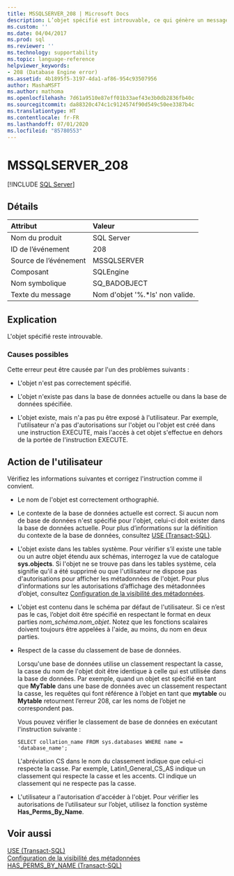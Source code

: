 ```yaml
---
title: MSSQLSERVER_208 | Microsoft Docs
description: L’objet spécifié est introuvable, ce qui génère un message de nom d’objet non valide. Consultez une explication de l’erreur et les solutions possibles.
ms.custom: ''
ms.date: 04/04/2017
ms.prod: sql
ms.reviewer: ''
ms.technology: supportability
ms.topic: language-reference
helpviewer_keywords:
- 208 (Database Engine error)
ms.assetid: 4b1895f5-3197-4da1-af86-954c93507956
author: MashaMSFT
ms.author: mathoma
ms.openlocfilehash: 7d61a9510e87eff01b33aef43e3b0db2836fb40c
ms.sourcegitcommit: da88320c474c1c9124574f90d549c50ee3387b4c
ms.translationtype: HT
ms.contentlocale: fr-FR
ms.lasthandoff: 07/01/2020
ms.locfileid: "85780553"
---
```

# <a name="mssqlserver_208"></a>MSSQLSERVER_208
 [!INCLUDE [SQL Server](../../includes/applies-to-version/sqlserver.md)]
  
## <a name="details"></a>Détails  
  
| Attribut | Valeur |  
| :-------- | :---- |  
|Nom du produit|SQL Server|  
|ID de l’événement|208|  
|Source de l’événement|MSSQLSERVER|  
|Composant|SQLEngine|  
|Nom symbolique|SQ_BADOBJECT|  
|Texte du message|Nom d'objet '%.*ls' non valide.|  
  
## <a name="explanation"></a>Explication  
L'objet spécifié reste introuvable.  
  
### <a name="possible-causes"></a>Causes possibles  
Cette erreur peut être causée par l'un des problèmes suivants :  
  
-   L'objet n'est pas correctement spécifié.  
  
-   L'objet n'existe pas dans la base de données actuelle ou dans la base de données spécifiée.  
  
-   L'objet existe, mais n'a pas pu être exposé à l'utilisateur. Par exemple, l'utilisateur n'a pas d'autorisations sur l'objet ou l'objet est créé dans une instruction EXECUTE, mais l'accès à cet objet s'effectue en dehors de la portée de l'instruction EXECUTE.  
  
## <a name="user-action"></a>Action de l'utilisateur  
Vérifiez les informations suivantes et corrigez l'instruction comme il convient.  
  
-   Le nom de l'objet est correctement orthographié.  
  
-   Le contexte de la base de données actuelle est correct. Si aucun nom de base de données n'est spécifié pour l'objet, celui-ci doit exister dans la base de données actuelle. Pour plus d’informations sur la définition du contexte de la base de données, consultez [USE &#40;Transact-SQL&#41;](~/t-sql/language-elements/use-transact-sql.md).  
  
-   L'objet existe dans les tables système. Pour vérifier s’il existe une table ou un autre objet étendu aux schémas, interrogez la vue de catalogue **sys.objects**. Si l'objet ne se trouve pas dans les tables système, cela signifie qu'il a été supprimé ou que l'utilisateur ne dispose pas d'autorisations pour afficher les métadonnées de l'objet. Pour plus d’informations sur les autorisations d’affichage des métadonnées d’objet, consultez [Configuration de la visibilité des métadonnées](~/relational-databases/security/metadata-visibility-configuration.md).  
  
-   L'objet est contenu dans le schéma par défaut de l'utilisateur. Si ce n’est pas le cas, l’objet doit être spécifié en respectant le format en deux parties *nom_schéma.nom_objet*. Notez que les fonctions scalaires doivent toujours être appelées à l'aide, au moins, du nom en deux parties.  
  
-   Respect de la casse du classement de base de données.  
  
    Lorsqu'une base de données utilise un classement respectant la casse, la casse du nom de l'objet doit être identique à celle qui est utilisée dans la base de données. Par exemple, quand un objet est spécifié en tant que **MyTable** dans une base de données avec un classement respectant la casse, les requêtes qui font référence à l’objet en tant que **mytable** ou **Mytable** retournent l’erreur 208, car les noms de l’objet ne correspondent pas.  
  
    Vous pouvez vérifier le classement de base de données en exécutant l'instruction suivante :  
  
    ```  
    SELECT collation_name FROM sys.databases WHERE name = 'database_name';  
    ```  
  
    L'abréviation CS dans le nom du classement indique que celui-ci respecte la casse. Par exemple, Latin1_General_CS_AS indique un classement qui respecte la casse et les accents. CI indique un classement qui ne respecte pas la casse.  
  
-   L'utilisateur a l'autorisation d'accéder à l'objet. Pour vérifier les autorisations de l’utilisateur sur l’objet, utilisez la fonction système **Has_Perms_By_Name**.  
  
## <a name="see-also"></a>Voir aussi  
[USE &#40;Transact-SQL&#41;](~/t-sql/language-elements/use-transact-sql.md)  
[Configuration de la visibilité des métadonnées](~/relational-databases/security/metadata-visibility-configuration.md)  
[HAS_PERMS_BY_NAME &#40;Transact-SQL&#41;](~/t-sql/functions/has-perms-by-name-transact-sql.md)  
  
